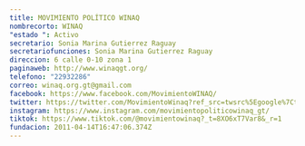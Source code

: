 ```yaml
---
title: MOVIMIENTO POLÍTICO WINAQ
nombrecorto: WINAQ
"estado ": Activo
secretario: Sonia Marina Gutierrez Raguay
secretariofunciones: Sonia Marina Gutierrez Raguay
direccion: 6 calle 0-10 zona 1
paginaweb: http://www.winaqgt.org/
telefono: "22932286"
correo: winaq.org.gt@gmail.com
facebook: https://www.facebook.com/MovimientoWINAQ/
twitter: https://twitter.com/MovimientoWinaq?ref_src=twsrc%5Egoogle%7Ctwcamp%5Eserp%7Ctwgr%5Eauthor
instagram: https://www.instagram.com/movimientopoliticowinaq_gt/
tiktok: https://www.tiktok.com/@movimientowinaq?_t=8XO6xT7Var8&_r=1
fundacion: 2011-04-14T16:47:06.374Z
---
```

